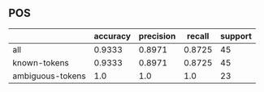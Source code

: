 
## POS

|                  | accuracy | precision | recall | support |
|------------------|----------|-----------|--------|---------|
| all              | 0.9333   | 0.8971    | 0.8725 | 45      |
| known-tokens     | 0.9333   | 0.8971    | 0.8725 | 45      |
| ambiguous-tokens | 1.0      | 1.0       | 1.0    | 23      |

